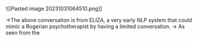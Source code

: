 ![[Pasted image 20231031064510.png]]

->The above conversation is from ELIZA, a very early NLP system that could mimic a Rogerian psychotherapist by having a limited conversation.
-> As seen from the 